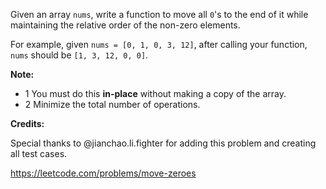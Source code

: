 Given an array `nums`, write a function to move all `0`'s to the end of it while maintaining the relative order of the non-zero elements.

For example, given `nums = [0, 1, 0, 3, 12]`, after calling your function, `nums` should be `[1, 3, 12, 0, 0]`.

**Note:**

* 1 You must do this **in-place** without making a copy of the array.
* 2 Minimize the total number of operations.

**Credits:**

Special thanks to @jianchao.li.fighter for adding this problem and creating all test cases.

https://leetcode.com/problems/move-zeroes